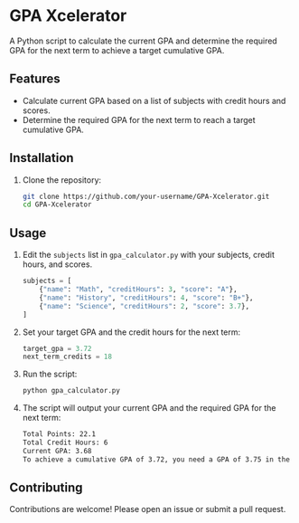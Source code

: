 # GPA Xcelerator

A Python script to calculate the current GPA and determine the required GPA for the next term to achieve a target cumulative GPA.

## Features

- Calculate current GPA based on a list of subjects with credit hours and scores.
- Determine the required GPA for the next term to reach a target cumulative GPA.

## Installation

1. Clone the repository:

    ```sh
    git clone https://github.com/your-username/GPA-Xcelerator.git
    cd GPA-Xcelerator
    ```

## Usage

1. Edit the `subjects` list in `gpa_calculator.py` with your subjects, credit hours, and scores.

    ```python
    subjects = [
        {"name": "Math", "creditHours": 3, "score": "A"},
        {"name": "History", "creditHours": 4, "score": "B+"},
        {"name": "Science", "creditHours": 2, "score": 3.7},
    ]
    ```

2. Set your target GPA and the credit hours for the next term:

    ```python
    target_gpa = 3.72
    next_term_credits = 18
    ```

3. Run the script:

    ```sh
    python gpa_calculator.py
    ```

4. The script will output your current GPA and the required GPA for the next term:

    ```sh
    Total Points: 22.1
    Total Credit Hours: 6
    Current GPA: 3.68
    To achieve a cumulative GPA of 3.72, you need a GPA of 3.75 in the next term of 18 credit hours.
    ```


## Contributing

Contributions are welcome! Please open an issue or submit a pull request.

